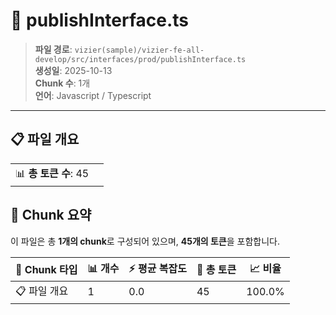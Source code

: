 # 📄 publishInterface.ts

> **파일 경로**: `vizier(sample)/vizier-fe-all-develop/src/interfaces/prod/publishInterface.ts`  
> **생성일**: 2025-10-13  
> **Chunk 수**: 1개  
> **언어**: Javascript / Typescript
---


## 📋 파일 개요

| | |
|--|--|
| 📊 **총 토큰 수**: 45 |  |






## 🧩 Chunk 요약

이 파일은 총 **1개의 chunk**로 구성되어 있으며, **45개의 토큰**을 포함합니다.

| 🧩 Chunk 타입 | 📊 개수 | ⚡ 평균 복잡도 | 📝 총 토큰 | 📈 비율 |
|---------------|--------|-------------|----------|--------|
| 📋 파일 개요 | 1 | 0.0 | 45 | 100.0% |

